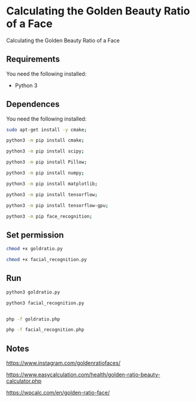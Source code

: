 # Calculating the Golden Beauty Ratio of a Face
Calculating the Golden Beauty Ratio of a Face

## Requirements
You need the following installed:
- Python 3

## Dependences
You need the following installed:
```sh
sudo apt-get install -y cmake;

python3 -m pip install cmake;

python3 -m pip install scipy;

python3 -m pip install Pillow;

python3 -m pip install numpy;

python3 -m pip install matplotlib;

python3 -m pip install tensorflow;

python3 -m pip install tensorflow-gpu;

python3 -m pip face_recognition;

```

## Set permission
```sh
chmod +x goldratio.py

chmod +x facial_recognition.py
```

## Run
```sh
python3 goldratio.py

python3 facial_recognition.py


php -f goldratio.php

php -f facial_recognition.php
```

## Notes
https://www.instagram.com/goldenratiofaces/

https://www.easycalculation.com/health/golden-ratio-beauty-calculator.php

https://wpcalc.com/en/golden-ratio-face/
